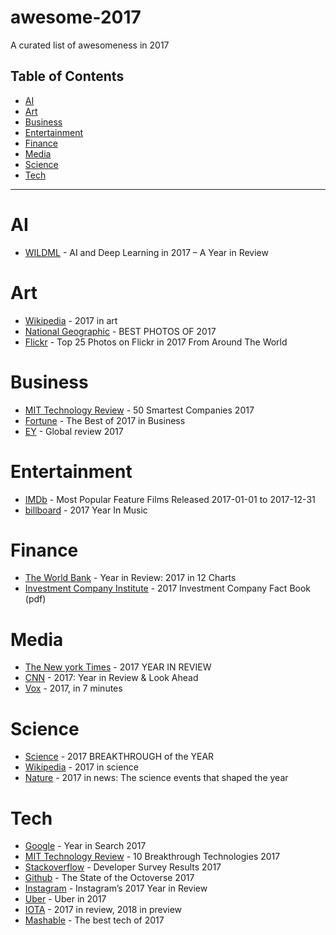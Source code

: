 # awesome-2017
A curated list of awesomeness in 2017

## Table of Contents

<!-- toc -->

- [AI](#ai)
- [Art](#art)
- [Business](#business)
- [Entertainment](#entertainment)
- [Finance](#finance)
- [Media](#media)
- [Science](#science)
- [Tech](#tech)

<!-- tocstop -->

---

# AI
* [WILDML](http://www.wildml.com/2017/12/ai-and-deep-learning-in-2017-a-year-in-review/) - AI and Deep Learning in 2017 – A Year in Review

# Art
* [Wikipedia](https://en.wikipedia.org/wiki/2017_in_art) - 2017 in art
* [National Geographic](https://www.nationalgeographic.com/photography/best-of-2017/best-pictures/) - BEST PHOTOS OF 2017
* [Flickr](http://blog.flickr.net/en/2017/12/07/top-25-photos-on-flickr-in-2017-from-around-the-world/) - Top 25 Photos on Flickr in 2017 From Around The World

# Business
* [MIT Technology Review](https://www.technologyreview.com/lists/companies/2017/) - 50 Smartest Companies 2017
* [Fortune](http://fortune.com/2017/12/18/business-trends-news-2017/) - The Best of 2017 in Business
* [EY](https://betterworkingworld.ey.com/purpose/global-review-2017) - Global review 2017

# Entertainment
* [IMDb](http://www.imdb.com/search/title?year=2017&title_type=feature&) - Most Popular Feature Films Released 2017-01-01 to 2017-12-31
* [billboard](https://www.billboard.com/hub/year-in-music-2017) - 2017 Year In Music

# Finance
* [The World Bank](http://www.worldbank.org/en/news/feature/2017/12/15/year-in-review-2017-in-12-charts) - Year in Review: 2017 in 12 Charts
* [Investment Company Institute](https://www.ici.org/pdf/2017_factbook.pdf) - 2017 Investment Company Fact Book (pdf)

# Media
* [The New york Times](https://www.nytimes.com/interactive/2017/reader-center/year-in-review.html#bestof2017) - 2017
YEAR IN REVIEW
* [CNN](http://www.cnn.com/specials/world/year-in-review-2017) - 2017: Year in Review & Look Ahead
* [Vox](https://www.youtube.com/watch?v=O6BODAJVYc8) - 2017, in 7 minutes

# Science
* [Science](http://vis.sciencemag.org/breakthrough2017/) - 2017 BREAKTHROUGH of the YEAR
* [Wikipedia](https://en.wikipedia.org/wiki/2017_in_science) - 2017 in science
* [Nature](https://www.nature.com/articles/d41586-017-08493-x) - 2017 in news: The science events that shaped the year

# Tech
* [Google](https://trends.google.com/trends/yis/2017/GLOBAL/) - Year in Search 2017
* [MIT Technology Review](https://www.technologyreview.com/lists/technologies/2017/) - 10 Breakthrough Technologies 2017
* [Stackoverflow](https://insights.stackoverflow.com/survey/2017) - Developer Survey Results 2017
* [Github](https://octoverse.github.com) - The State of the Octoverse 2017
* [Instagram](https://instagram-press.com/blog/2017/11/29/instagrams-2017-year-in-review/) - Instagram’s 2017 Year in Review
* [Uber](https://www.uber.com/blog/2017-in-the-rearview/) - Uber in 2017
* [IOTA](https://blog.iota.org/2017-in-review-2018-in-preview-704177484ef0) - 2017 in review, 2018 in preview
* [Mashable](http://mashable.com/2017/12/06/best-tech-2017/#eix9OOvmEkqR) - The best tech of 2017
